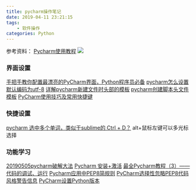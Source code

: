 ```yaml
---
title: pycharm操作笔记
date: 2019-04-11 23:21:15
tags:
    - 软件操作
categories: Python
---
```


参考资料：
[Pycharm使用教程](https://www.bilibili.com/video/av13632259?from=search&seid=9429922829280254894)
![](https://lainundalice.oss-cn-beijing.aliyuncs.com/img/CachedImage_1366_768_POS4.jpg)

<!-- more -->

### 界面设置
[手把手教你配置最漂亮的PyCharm界面，Python程序员必备](https://www.jianshu.com/p/90b1edeb120f)
[pycharm怎么设置默认编码为utf-8](https://jingyan.baidu.com/article/e8cdb32bff1d3237052badd5.html)
[详解pycharm新建文件时头部的模板](https://blog.csdn.net/oukohou/article/details/62039563)
[pycharm创建脚本头文件模板](https://www.cnblogs.com/Ladylittleleaf/p/9633566.html)
[PyCharm使用技巧及常用快捷键](https://blog.csdn.net/weixin_37292229/article/details/81737194)

### 快捷设置
[pycharm 选中多个单词，类似于sublime的 Ctrl + D？](https://www.zhihu.com/question/57030169)
alt+鼠标左键可以多光标选择

### 功能学习
[20190505pycharm破解大法](https://www.cnblogs.com/mosson/p/10248395.html)
[Pycharm 安装+激活](https://www.jianshu.com/p/5c3eadf92ec9)
[最全Pycharm教程（3）——代码的调试、运行](https://blog.csdn.net/u013088062/article/details/50130991)
[Pycharm应用中PEP8简规则](https://blog.csdn.net/qq_42543215/article/details/80933283)
[PyCharm选择性忽略PEP8代码风格警告信息](https://blog.csdn.net/zgljl2012/article/details/51907663)
[PyCharm设置Python版本](https://www.cnblogs.com/hankleo/p/9693095.html)